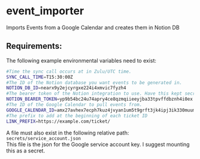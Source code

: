 # event_importer

Imports Events from a Google Calendar and creates them in Notion DB

## Requirements:

The following example environmental variables need to exist:
```sh
#Time the sync call occurs at in Zulu/UTC time.
SYNC_CALL_TIME=T15:30:00Z
#The ID of the Notion database you want events to be generated in.
NOTION_DB_ID=nearx9y2ejcyrgxe224i4xmvic7fyzh4
#The bearer token of the Notion integration to use. Have this kept secret.
NOTION_BEARER_TOKEN=yp9b54bc24u74apry4ce8qzmqiieeyjba33tpvffdbznh4i0ex
#The ID of the Google Calendar to pull events from.
GOOGLE_CALENDAR_ID=amx27avhex7ecph7kuz4jvyan1um5t9grft3jk4ipj3ik330muumebgiqd4e5pw8@group.calendar.google.com
#The prefix to add at the beginning of each ticket ID
LINK_PREFIX=https://example.com/ticket/
```

A file must also exist in the following relative path: ```secrets/service_account.json```  
This file is the json for the Google service account key. I suggest mounting this as a secret.